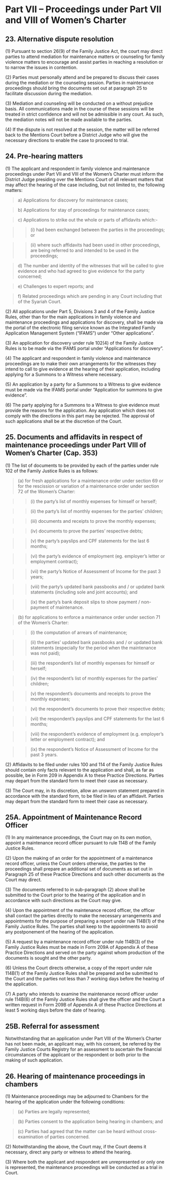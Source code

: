 # Part VII – Proceedings under Part VII and VIII of Women’s Charter

## 23. Alternative dispute resolution

(1) Pursuant to section 26(9) of the Family Justice Act, the court may direct parties to attend mediation for maintenance matters or counseling for family violence matters to encourage and assist parties in reaching a resolution or to narrow the issues in contention.

(2) Parties must personally attend and be prepared to discuss their cases during the mediation or the counseling session. Parties in maintenance proceedings should bring the documents set out at paragraph 25 to facilitate discussion during the mediation. 

(3) Mediation and counseling will be conducted on a without prejudice basis. All communications made in the course of these sessions will be treated in strict confidence and will not be admissible in any court. As such, the mediation notes will not be made available to the parties.

(4) If the dispute is not resolved at the session, the matter will be referred back to the Mentions Court before a District Judge who will give the necessary directions to enable the case to proceed to trial.

## 24. Pre-hearing matters

(1) The applicant and respondent in family violence and maintenance proceedings under Part VII and VIII of the Women’s Charter must inform the District Judge presiding over the Mentions Court of all relevant matters that may affect the hearing of the case including, but not limited to, the following matters:

> a) Applications for discovery for maintenance cases;

> b) Applications for stay of proceedings for maintenance cases;

> c) Applications to strike out the whole or parts of affidavits which:-

> > (i) had been exchanged between the parties in the proceedings; or

> > (ii) where such affidavits had been used in other proceedings, are being referred to and intended to be used in the proceedings;

> d) The number and identity of the witnesses that will be called to give evidence and who had agreed to give evidence for the party concerned;

> e) Challenges to expert reports; and

> f) Related proceedings which are pending in any Court including that of the Syariah Court.

(2) All applications under Part 5, Divisions 3 and 4 of the Family Justice Rules, other than for the main applications in family violence and maintenance proceedings and applications for discovery, shall be made via the portal of the electronic filing service known as the Integrated Family Application Management System (“IFAMS”) under “Other applications”.

(3) An application for discovery under rule 102(4) of the Family Justice Rules is to be made via the IFAMS portal under “Applications for discovery”.

(4) The applicant and respondent in family violence and maintenance proceedings are to make their own arrangements for the witnesses they intend to call to give evidence at the hearing of their application, including applying for a Summons to a Witness where necessary.

(5) An application by a party for a Summons to a Witness to give evidence must be made via the IFAMS portal under “Application for summons to give evidence”.

(6) The party applying for a Summons to a Witness to give evidence must provide the reasons for the application. Any application which does not comply with the directions in this part may be rejected. The approval of such applications shall be at the discretion of the Court.

## 25. Documents and affidavits in respect of maintenance proceedings under Part VIII of Women’s Charter (Cap. 353)

(1) The list of documents to be provided by each of the parties under rule 102 of the Family Justice Rules is as follows:

> (a) for fresh applications for a maintenance order under section 69 or for the rescission or variation of a maintenance order under section 72 of the Women’s Charter:

> > (i) the party’s list of monthly expenses for himself or herself;

> > (ii) the party’s list of monthly expenses for the parties’ children;

> > (iii) documents and receipts to prove the monthly expenses;

> > (iv) documents to prove the parties’ respective debts;

> > (v) the party’s payslips and CPF statements for the last 6 months;

> > (vi) the party’s evidence of employment (eg. employer’s letter or employment contract);

> > (vii) the party’s Notice of Assessment of Income for the past 3 years;

> > (viii) the party’s updated bank passbooks and / or updated bank statements (including sole and joint accounts); and

> > (ix) the party’s bank deposit slips to show payment / non-payment of maintenance.

> (b) for applications to enforce a maintenance order under section 71 of the Women’s Charter:

> > (i) the computation of arrears of maintenance;

> > (ii) the parties’ updated bank passbooks and / or updated bank statements (especially for the period when the maintenance was not paid);

> > (iii) the respondent’s list of monthly expenses for himself or herself;

> > (iv) the respondent’s list of monthly expenses for the parties’ children;

> > (v) the respondent’s documents and receipts to prove the monthly expenses;

> > (vi) the respondent’s documents to prove their respective debts;

> > (vii) the respondent’s payslips and CPF statements for the last 6 months;

> > (viii) the respondent’s evidence of employment (e.g. employer’s letter or employment contract); and

> > (ix) the respondent’s Notice of Assessment of Income for the past 3 years.

(2) Affidavits to be filed under rules 100 and 114 of the Family Justice Rules should contain only facts relevant to the application and shall, as far as possible, be in Form 209 in Appendix A to these Practice Directions. Parties may depart from the standard form to meet their case as necessary.

(3) The Court may, in its discretion, allow an unsworn statement prepared in accordance with the standard form, to be filed in lieu of an affidavit. Parties may depart from the standard form to meet their case as necessary.

## 25A. Appointment of Maintenance Record Officer

(1) In any maintenance proceedings, the Court may on its own motion, appoint a maintenance record officer pursuant to rule 114B of the Family Justice Rules.

(2) Upon the making of an order for the appointment of a maintenance record officer, unless the Court orders otherwise, the parties to the proceedings shall prepare an additional set of documents as set out in Paragraph 25 of these Practice Directions and such other documents as the Court may direct.

(3) The documents referred to in sub-paragraph (2) above shall be submitted to the Court prior to the hearing of the application and in accordance with such directions as the Court may give.

(4) Upon the appointment of the maintenance record officer, the officer shall contact the parties directly to make the necessary arrangements and appointments for the purpose of preparing a report under rule 114B(1) of the Family Justice Rules. The parties shall keep to the appointments to avoid any postponement of the hearing of the application.

(5) A request by a maintenance record officer under rule 114B(3) of the Family Justice Rules must be made in Form 209A of Appendix A of these Practice Directions and served on the party against whom production of the documents is sought and the other party.

(6) Unless the Court directs otherwise, a copy of the report under rule 114B(1) of the Family Justice Rules shall be prepared and be submitted to the Court and the parties not less than 7 working days before the hearing of the application.

(7) A party who intends to examine the maintenance record officer under rule 114B(6) of the Family Justice Rules shall give the officer and the Court a written request in Form 209B of Appendix A of these Practice Directions at least 5 working days before the date of hearing.

## 25B. Referral for assessment

Notwithstanding that an application under Part VIII of the Women’s Charter has not been made, an applicant may, with his consent, be referred by the Family Justice Courts Registry for an assessment to ascertain the financial circumstances of the applicant or the respondent or both prior to the making of such application.

## 26. Hearing of maintenance proceedings in chambers

(1) Maintenance proceedings may be adjourned to Chambers for the hearing of the application under the following conditions:

> (a) Parties are legally represented;

> (b) Parties consent to the application being hearing in chambers; and

> (c) Parties had agreed that the matter can be heard without cross-examination of parties concerned.

(2) Notwithstanding the above, the Court may, if the Court deems it necessary, direct any party or witness to attend the hearing.

(3) Where both the applicant and respondent are unrepresented or only one is represented, the maintenance proceedings will be conducted as a trial in Court.
